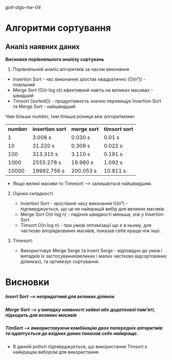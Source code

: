 ###### goit-algo-hw-04
# Алгоритми сортування
## Аналіз наявних даних

__Висновки порівняльного аналізу сортувань__

1. Порівняльний аналіз алгоритмів за часом виконання
  - Insertion Sort - час виконання зростає квадратично (O(n²)) - повільний
  - Merge Sort (O(n log n)) ефективний навіть на великих масивах - швидший
  - Timsort (sorted())  - продуктивність значно перевищує Insertion Sort та Merge Sort - найшвидший

  _Чим більше number, тим більша різниця між алгоритмами:_


<table>
    <tr>
        <th> number </th>
        <th> insertion sort </th>
        <th> merge sort </th>
        <th> timsort sort </th>
    </tr>
    <tr>
        <td> 1 </td>
        <td> 3.008 s </td>
        <td> 0.030 s </td>
        <td> 0.01 s </td>
    </tr>
    <tr>
        <td> 10 </td>
        <td> 31.220 s </td>
        <td> 0.309 s </td>
        <td> 0.022 s</td>
    </tr>
    <tr>
        <td> 100 </td>
        <td> 313.315 s </td>
        <td> 3.110 s </td>
        <td> 0.191 s </td>
    </tr>
    <tr>
        <td> 1000 </td>
        <td> 2555.278 s </td>
        <td> 19.980 s </td>
        <td> 1.092 s </td>
    </tr>
    <tr>
        <td> 10000 </td>
        <td> 19992.756 s </td>
        <td> 200.053 s </td>
        <td> 10.811 s </td>        
    </tr>
</table>

* Якщо великі масиви то Timesort --> залишається найшвидшим.

2. Оцінки складності
    - Insertion Sort - зростання часу виконання O(n²) - підтверджується, що це не найкращій вибір для великих масивів
    - Merge Sort O(n log n) -  падіння швидкості меньша, ніж у Insertion Sort
    - Timsort O(n log n) - при умові оптимізації що є в ньому, для частково впорядкованих масивів, показав себе краще ніж інші.


3. Timesort:
    - Використовує Merge Serge та Insert Serge -  відповідно до умов і випадків їх застосування(великих і малих частково відсортованих ділянках), та ортимізує сортування.

# Висновки

##### Insert Sort --> непридатний для великих ділянок
##### Merge Sort --> у випадку наявності зайвої або додаткової пам'яті, підходить для великих масивів
##### TimSort --> використовуючи комбінацію двох попередніх алгоритмів та адаптується до вхідних даних показав себе найкраще.

 * В данній роботі підтверджується, що використання Timsort є найкращім вибором для використання.